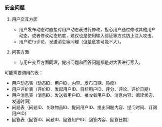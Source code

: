 ### 安全问题


1. 用户交互方面
   - 用户发布动态时直接对用户动态表进行修改，担心用户通过修改其他用户动态，或者修改动态热度，建议也是使用输入验证等方式防止注入攻击。
   - 用户进行评论、发送消息等同理（但是危害可能不大）。

2. 问答方面
   - 与用户交互方面同理，提出问题和回答问题都是对大表进行写入。

可能需要调用的表：
- 用户动态表（动态ID、用户ID、内容、发布日期、热度）
- 用户评价表（评价ID、发起用户ID、目标用户ID、评分、评论、评价日期）
- 用户消息表（消息ID、发送者用户ID、接收者用户ID、消息内容、阅读状态、发送时间）
- 问题表（问题ID、关联物品ID、提问用户ID、提出问题内容、提问时间、订阅用户ID）
- 回答表（回答ID、问题ID、回答用户ID、回答内容、回答日期）